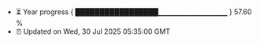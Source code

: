 - ⏳ Year progress { █████████████████▁▁▁▁▁▁▁▁▁▁▁▁▁ } 57.60 %
- ⏰ Updated on Wed, 30 Jul 2025 05:35:00 GMT

